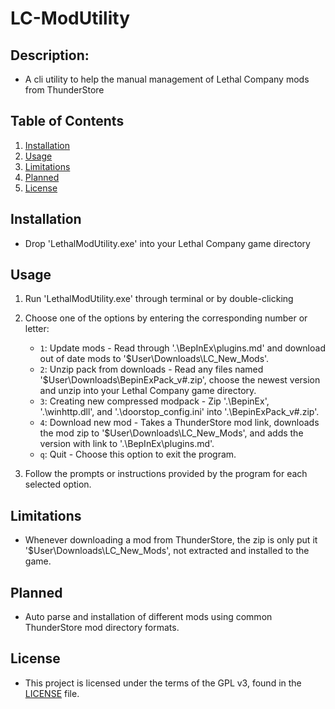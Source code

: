 
# LC-ModUtility

## Description:

- A cli utility to help the manual management of Lethal Company mods from ThunderStore

## Table of Contents

1. [Installation](#installation)
2. [Usage](#usage)
3. [Limitations](#limitations)
4. [Planned](#planned)
5. [License](#license)



## Installation

- Drop 'LethalModUtility.exe' into your Lethal Company game directory

## Usage

1. Run 'LethalModUtility.exe' through terminal or by double-clicking
2. Choose one of the options by entering the corresponding number or letter:

    - `1`: Update mods - Read through '.\BepInEx\plugins.md' and download out of date mods to '\$User\Downloads\LC_New_Mods'.
    - `2`: Unzip pack from downloads - Read any files named '\$User\Downloads\BepinExPack_v#.zip', 
   choose the newest version and unzip into your Lethal Company game directory.
    - `3`: Creating new compressed modpack - Zip '.\BepinEx\', '.\winhttp.dll', and '.\doorstop_config.ini' into '.\BepinExPack_v#.zip'.
    - `4`: Download new mod - Takes a ThunderStore mod link, downloads the mod zip to '\$User\Downloads\LC_New_Mods',
   and adds the version with link to '.\BepInEx\plugins.md'.
    - `q`: Quit - Choose this option to exit the program.
   
3. Follow the prompts or instructions provided by the program for each selected option.

## Limitations

- Whenever downloading a mod from ThunderStore, the zip is only put it '\$User\Downloads\LC_New_Mods', not extracted and 
installed to the game.

## Planned

- Auto parse and installation of different mods using common ThunderStore mod directory formats.

## License

- This project is licensed under the terms of the GPL v3, found in the [LICENSE](LICENSE) file.


